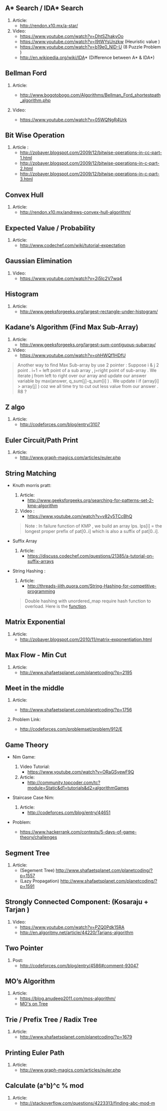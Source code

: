 ## A* Search / IDA* Search
1. Article:
	* http://rendon.x10.mx/a-star/
2. Video:
	* https://www.youtube.com/watch?v=DhtSZhakyOo
	* https://www.youtube.com/watch?v=l9tWYsUnzkw (Heuristic value )
	* https://www.youtube.com/watch?v=b19e0_NlD-U (8 Puzzle Problem ) 
	* http://en.wikipedia.org/wiki/IDA* (Difference between A* & IDA*)

## Bellman Ford 
1. Article:
	* http://www.bogotobogo.com/Algorithms/Bellman_Ford_shortestpath_algorithm.php

2. Video:
   	* https://www.youtube.com/watch?v=05WQNgR4Urk
 
## Bit Wise Operation 
1. Article :
   	* http://zobayer.blogspot.com/2009/12/bitwise-operations-in-cc-part-1.html
   	* http://zobayer.blogspot.com/2009/12/bitwise-operations-in-c-part-2.html
   	* http://zobayer.blogspot.com/2009/12/bitwise-operations-in-c-part-3.html

## Convex Hull
1. Article:
   	* http://rendon.x10.mx/andrews-convex-hull-algorithm/

## Expected Value / Probability
1. Article:
	* http://www.codechef.com/wiki/tutorial-expectation 

## Gaussian Elimination
1. Video:
  	* https://www.youtube.com/watch?v=2j5Ic2V7wq4

## Histogram 
1. Article:
	* http://www.geeksforgeeks.org/largest-rectangle-under-histogram/

## Kadane’s Algorithm (Find Max Sub-Array)
1. Article:
	* http://www.geeksforgeeks.org/largest-sum-contiguous-subarray/
2. Video:
	* https://www.youtube.com/watch?v=ohHWQf1HDfU
> Another way to find Max Sub-array by use 2 pointer : Suppose i & j 2 point . i+1 = left point of a sub array , j=right point of sub-array . We iterate j from left to right over our array and update our answer variable by max(answer, q_sum[j]-q_sum[i] ) . We update i if (array[i] > array[j] ) coz we all time try to cut out less value from our answer . R8 ?


## Z algo
1. Article:
	* http://codeforces.com/blog/entry/3107

## Euler Circuit/Path Print
1. Article:
	* http://www.graph-magics.com/articles/euler.php

## String Matching
* Knuth morris pratt:
	1. Article:
	    *  http://www.geeksforgeeks.org/searching-for-patterns-set-2-kmp-algorithm
	2. Video :
		* https://www.youtube.com/watch?v=v82y5TCcBhQ
	> Note : In failure function of KMP , we build an array lps. lps[i] = the longest proper prefix of pat[0..i] which is also a suffix of pat[0..i].

* Suffix Array
	1. Article:
		* https://discuss.codechef.com/questions/21385/a-tutorial-on-suffix-arrays

* String Hashing :
	1. Article:
		* http://threads-iiith.quora.com/String-Hashing-for-competitive-programming 
	> Double hashing with unordered_map require hash function to overload. Here is the [function](https://github.com/Kimbbakar/Contest-Resource/blob/master/String/Template/Unorderd%20map%20with%20pair%20.cpp).

## Matrix Exponential
1. Article:
	* http://zobayer.blogspot.com/2010/11/matrix-exponentiation.html

## Max Flow - Min Cut
1. Article:
	* http://www.shafaetsplanet.com/planetcoding/?p=2195

## Meet in the middle
1. Article:
	* http://www.shafaetsplanet.com/planetcoding/?p=1756

2. Problem Link:
	* http://codeforces.com/problemset/problem/912/E

## Game Theory 
* Nim Game:
	1. Video Tutorial:
		* https://www.youtube.com/watch?v=ORaGSyewF9Q
	2.	Article:
		* http://community.topcoder.com/tc?module=Static&d1=tutorials&d2=algorithmGames

* Staircase Case Nim:
	1. Article:
		* http://codeforces.com/blog/entry/44651
* Problem:
	* https://www.hackerrank.com/contests/5-days-of-game-theory/challenges

## Segment Tree 
1. Article:
	* (Segement Tree) http://www.shafaetsplanet.com/planetcoding/?p=1557
	* (Lazy Propagation) http://www.shafaetsplanet.com/planetcoding/?p=1591


## Strongly Connected Component: (Kosaraju + Tarjan )
1. Video:
	* https://www.youtube.com/watch?v=PZQ0Pdk15RA  
	* http://en.algoritmy.net/article/44220/Tarjans-algorithm
 
## Two Pointer 
1. Post:
	* http://codeforces.com/blog/entry/4586#comment-93047


## MO’s Algorithm
1. Article:
	* https://blog.anudeep2011.com/mos-algorithm/
	* [MO's on Tree]( http://codeforces.com/blog/entry/43230)

## Trie / Prefix Tree / Radix Tree
1. Article:
	* http://www.shafaetsplanet.com/planetcoding/?p=1679
 

## Printing Euler Path
1. Article: 
	* http://www.graph-magics.com/articles/euler.php


## Calculate (a^b)^c % mod 
1. Article:
	* http://stackoverflow.com/questions/4223313/finding-abc-mod-m





